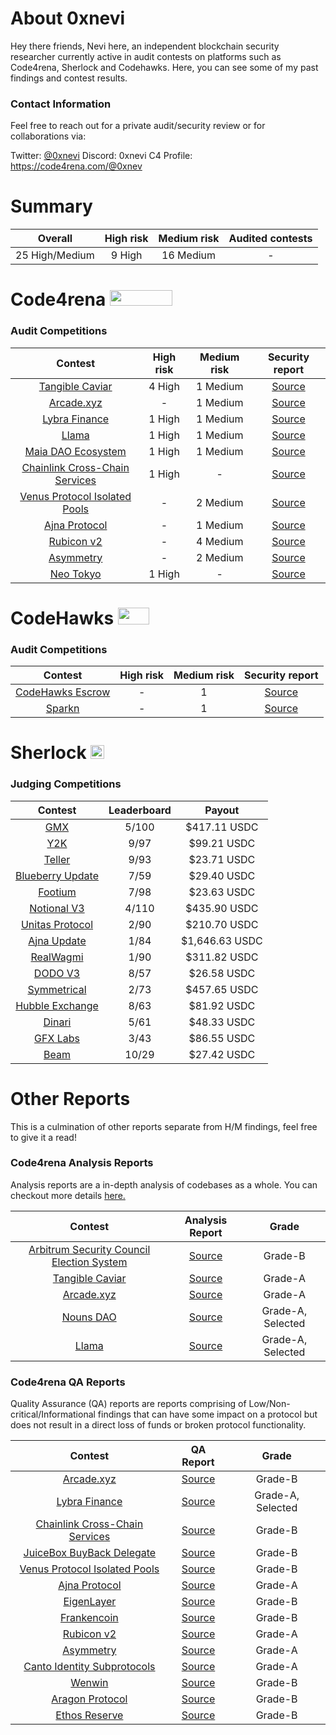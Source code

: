 # About 0xnevi

Hey there friends, Nevi here, an independent blockchain security researcher currently active in audit contests on platforms such as Code4rena, Sherlock and Codehawks. Here, you can see some of my past findings and contest results.

### Contact Information
Feel free to reach out for a private audit/security review or for collaborations via:

Twitter: [@0xnevi](https://twitter.com/0xnevi)
Discord: 0xnevi
C4 Profile: https://code4rena.com/@0xnev

# Summary

| Overall | High risk |  Medium risk | Audited contests |
|:--:|:--:|:--:|:--:|
| 25 High/Medium | 9 High | 16 Medium | - |  

# Code4rena <img src="https://code4rena.com/logos/c4-logo.svg" width=100 height=25>

### Audit Competitions
| Contest | High risk | Medium risk | Security report | 
|:--:|:--:|:--:|:--:|
| [Tangible Caviar](https://code4rena.com/contests/2023-08-tangible-caviar#top) | 4 High | 1 Medium | [Source]() | 
| [Arcade.xyz](https://code4rena.com/contests/2023-07-arcadexyz#top) | - | 1 Medium | [Source]() | 
| [Lybra Finance](https://code4rena.com/contests/2023-06-lybra-finance#top) | 1 High | 1 Medium | [Source]() | 
| [Llama](https://code4rena.com/contests/2023-06-llama#top) | 1 High | 1 Medium | [Source]() | 
| [Maia DAO Ecosystem](https://code4rena.com/contests/2023-05-maia-dao-ecosystem#top) | 1 High | 1 Medium | [Source]() | 
| [Chainlink Cross-Chain Services](https://code4rena.com/contests/2023-05-chainlink-cross-chain-services-ccip-and-arm-network#top) | 1 High | - | [Source]() | 
| [Venus Protocol Isolated Pools](https://code4rena.com/contests/2023-05-venus-protocol-isolated-pools#top) | - | 2 Medium | [Source]() | 
| [Ajna Protocol](https://code4rena.com/contests/2023-05-ajna-protocol#top) | - | 1 Medium | [Source]() | 
| [Rubicon v2](https://code4rena.com/contests/2023-04-rubicon-v2#top) | - | 4 Medium | [Source]() | 
| [Asymmetry](https://code4rena.com/contests/2023-03-asymmetry-contest#top) | - | 2 Medium | [Source]() | 
| [Neo Tokyo](https://code4rena.com/contests/2023-03-neo-tokyo-contest#top) | 1 High | - | [Source]() | 

# CodeHawks <img src="https://res.cloudinary.com/droqoz7lg/image/upload/v1689080263/snhkgvtsidryjdtx0pce.png" width=50 height=27>

### Audit Competitions
| Contest | High risk | Medium risk | Security report | 
|:--:|:--:|:--:|:--:|
| [CodeHawks Escrow](https://github.com/Cyfrin/2023-07-escrow) | - | 1 | [Source]() | 
| [Sparkn](https://github.com/Cyfrin/2023-08-sparkn) | - | 1 | [Source]() | 

# Sherlock  <img src="https://audits.sherlock.xyz/_next/static/media/sherlock_logo.dc2b3290.svg" width=22 height=22>

### Judging Competitions
| Contest | Leaderboard | Payout |
|:--:|:--:|:--:|
| [GMX](https://audits.sherlock.xyz/contests/6)| 5/100 | $417.11 USDC | 
| [Y2K](https://audits.sherlock.xyz/contests/57)| 9/97 | $99.21 USDC | 
| [Teller](https://audits.sherlock.xyz/contests/62)| 9/93 | $23.71 USDC |
| [Blueberry Update](https://audits.sherlock.xyz/contests/69)| 7/59 | $29.40 USDC | 
| [Footium](https://audits.sherlock.xyz/contests/71)| 7/98 | $23.63 USDC | 
| [Notional V3](https://audits.sherlock.xyz/contests/59)| 4/110 | $435.90 USDC | 
| [Unitas Protocol](https://audits.sherlock.xyz/contests/73)| 2/90 | $210.70 USDC | 
| [Ajna Update](https://audits.sherlock.xyz/contests/75)| 1/84 | $1,646.63 USDC | 
| [RealWagmi](https://audits.sherlock.xyz/contests/88)| 1/90 | $311.82 USDC | 
| [DODO V3](https://audits.sherlock.xyz/contests/89)| 8/57 | $26.58 USDC | 
| [Symmetrical](https://audits.sherlock.xyz/contests/85)| 2/73 | $457.65 USDC | 
| [Hubble Exchange](https://audits.sherlock.xyz/contests/72)| 8/63 | $81.92 USDC | 
| [Dinari](https://audits.sherlock.xyz/contests/98)| 5/61 | $48.33 USDC | 
| [GFX Labs](https://audits.sherlock.xyz/contests/97)| 3/43 | $86.55 USDC | 
| [Beam](https://audits.sherlock.xyz/contests/102)| 10/29 | $27.42 USDC | 

# Other Reports
This is a culmination of other reports separate from H/M findings, feel free to give it a read!

### Code4rena Analysis Reports
Analysis reports are a in-depth analysis of codebases as a whole. You can checkout more details [here.](https://code4rena.notion.site/Analyses-Guidelines-and-FAQ-2808a71e08e44c81a985527194f5f118#78bf85ff58944e0ab714a5e42fe1237a)

| Contest | Analysis Report | Grade|
|:--:|:--:|:--:|
| [Arbitrum Security Council Election System](https://code4rena.com/contests/2023-08-tangible-caviar#top) | [Source]() | Grade-B |
| [Tangible Caviar](https://code4rena.com/contests/2023-08-tangible-caviar#top) | [Source]() | Grade-A |
| [Arcade.xyz](https://code4rena.com/contests/2023-07-arcadexyz#top) | [Source]() | Grade-A |
| [Nouns DAO](https://code4rena.com/contests/2023-07-nouns-dao#top) | [Source]() | Grade-A, Selected |
| [Llama](https://code4rena.com/contests/2023-06-llama#top) | [Source]() | Grade-A, Selected |

### Code4rena QA Reports
Quality Assurance (QA) reports are reports comprising of Low/Non-critical/Informational findings that can have some impact on a protocol but does not result in a direct loss of funds or broken protocol functionality.

| Contest | QA Report | Grade|
|:--:|:--:|:--:|
| [Arcade.xyz](https://code4rena.com/contests/2023-07-arcadexyz#top) | [Source]() | Grade-B |
| [Lybra Finance](https://code4rena.com/contests/2023-06-lybra-finance#top) | [Source]() | Grade-A, Selected |
| [Chainlink Cross-Chain Services](https://code4rena.com/contests/2023-05-chainlink-cross-chain-services-ccip-and-arm-network#top) | [Source]() | Grade-B |
| [JuiceBox BuyBack Delegate](https://code4rena.com/contests/2023-05-juicebox-buyback-delegate) | [Source]() | Grade-B |
| [Venus Protocol Isolated Pools](https://code4rena.com/contests/2023-05-venus-protocol-isolated-pools) | [Source]() | Grade-B |
| [Ajna Protocol](https://code4rena.com/contests/2023-05-ajna-protocol) | [Source]() | Grade-A |
| [EigenLayer](https://code4rena.com/contests/2023-04-eigenlayer-contest) | [Source]() | Grade-B |
| [Frankencoin](https://code4rena.com/contests/2023-04-frankencoin) | [Source]() | Grade-B |
| [Rubicon v2](https://code4rena.com/contests/2023-04-rubicon-v2) | [Source]() | Grade-A |
| [Asymmetry](https://code4rena.com/contests/2023-03-asymmetry-contest) | [Source]() | Grade-A |
| [Canto Identity Subprotocols](https://code4rena.com/contests/2023-03-canto-identity-subprotocols-contest) | [Source]() | Grade-A |
| [Wenwin](https://code4rena.com/contests/2023-03-wenwin-contest) | [Source]() | Grade-B |
| [Aragon Protocol](https://code4rena.com/contests/2023-03-aragon-protocol-contest) | [Source]() | Grade-B |
| [Ethos Reserve](https://code4rena.com/contests/2023-02-ethos-reserve-contest) | [Source]() | Grade-B |



